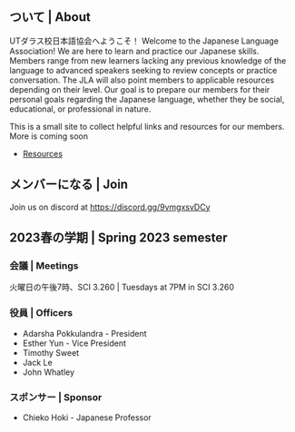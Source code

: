 ## ついて | About

UTダラス校日本語協会へようこそ！ Welcome to the Japanese Language Association! We are here to learn and practice our Japanese skills. Members range from new learners lacking any previous knowledge of the language to advanced speakers seeking to review concepts or practice conversation. The JLA will also point members to applicable resources depending on their level. Our goal is to prepare our members for their personal goals regarding the Japanese language, whether they be social, educational, or professional in nature.

This is a small site to collect helpful links and resources for our members. More is coming soon

- [Resources](resources/index.md)

## メンバーになる | Join
Join us on discord at https://discord.gg/9vmgxsvDCy

## 2023春の学期 | Spring 2023 semester

### 会議 | Meetings
火曜日の午後7時、SCI 3.260 | Tuesdays at 7PM in SCI 3.260

### 役員 | Officers
* Adarsha Pokkulandra - President
* Esther Yun - Vice President
* Timothy Sweet
* Jack Le
* John Whatley

### スポンサー | Sponsor
* Chieko Hoki - Japanese Professor
